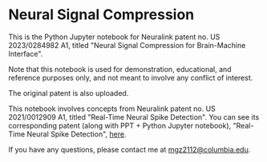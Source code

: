 # Neural Signal Compression 
This is the Python Jupyter notebook for Neuralink patent no. US 2023/0284982 A1, titled "Neural Signal Compression for Brain-Machine Interface".

Note that this notebook is used for demonstration, educational, and reference purposes only, and not meant to involve any conflict of interest. 

The original patent is also uploaded.

This notebook involves concepts from Neuralink patent no. US 2021/0012909 A1, titled "Real-Time Neural Spike Detection". You can see its corresponding patent (along with PPT + Python Jupyter notebook), "Real-Time Neural Spike Detection", [here](https://github.com/michaela10c/neuralink-patents/tree/main/Real-Time%20Neural%20Spike%20Detection/neural_spike_detection). 

If you have any questions, please contact me at mgz2112@columbia.edu.
